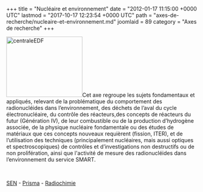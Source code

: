 +++
title = "Nucléaire et environnement"
date = "2012-01-17 11:15:00 +0000 UTC"
lastmod = "2017-10-17 12:23:54 +0000 UTC"
path = "axes-de-recherche/nucleaire-et-environnement.md"
joomlaid = 89
category = "Axes de recherche"
+++
<p><img src="images/General/centraleEDF.jpg" alt="centraleEDF" width="200" height="159"/>Cet axe regroupe les sujets fondamentaux et appliqués, relevant de la problématique du comportement des radionucléides dans l’environnement, des déchets de l’aval du cycle électronucléaire, du contrôle des réacteurs,des concepts de réacteurs du futur (Génération IV), de leur combustible ou de la production d’hydrogène associée, de la physique nucléaire fondamentale ou des études de matériaux que ces concepts nouveaux requièrent (fission, ITER), et de l’utilisation des techniques (principalement nucléaires, mais aussi optiques et spectroscopiques) de contrôles et d’investigations non destructifs ou de non prolifération, ainsi que l'activité de mesure des radionucléides dans l’environnement du service SMART.</p>
<p> </p>
<p><a href="recherche/sen/erdre-presentation.md">SEN</a> - <a href="recherche/prisma/presentation.md">Prisma</a> - <a href="recherche/radiochimie/radiochimie-presentation.md">Radiochimie</a></p>